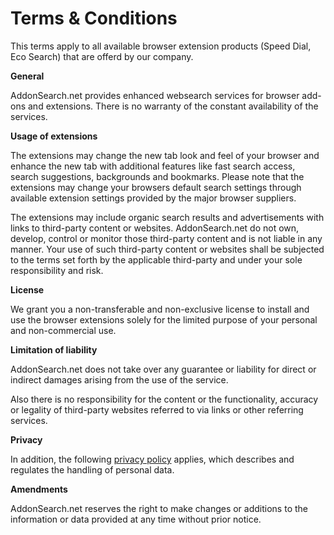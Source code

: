Terms & Conditions
==================

This terms apply to all available browser extension products (Speed Dial, Eco Search) that are offerd by our company.

**General**

AddonSearch.net provides enhanced websearch services for browser add-ons and extensions. There is no warranty of the constant availability of the services.

**Usage of extensions**

The extensions may change the new tab look and feel of your browser and enhance the new tab with additional features like fast search access, search suggestions, backgrounds and bookmarks. Please note that the extensions may change your browsers default search settings through available extension settings provided by the major browser suppliers.

The extensions may include organic search results and advertisements with links to third-party content or websites. AddonSearch.net do not own, develop, control or monitor those third-party content and is not liable in any manner. Your use of such third-party content or websites shall be subjected to the terms set forth by the applicable third-party and under your sole responsibility and risk.

**License**

We grant you a non-transferable and non-exclusive license to install and use the browser extensions solely for the limited purpose of your personal and non-commercial use.

**Limitation of liability**

AddonSearch.net does not take over any guarantee or liability for direct or indirect damages arising from the use of the service.

Also there is no responsibility for the content or the functionality, accuracy or legality of third-party websites referred to via links or other referring services.

**Privacy**

In addition, the following [privacy policy](https://www.addonsearch.net/privacy.html) applies, which describes and regulates the handling of personal data.

**Amendments**

AddonSearch.net reserves the right to make changes or additions to the information or data provided at any time without prior notice.
